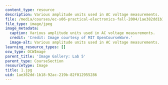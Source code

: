 ```yaml
---
content_type: resource
description: Various amplitude units used in AC voltage measurements.
file: /media/courses/ec-s06-practical-electronics-fall-2004/1ae382dd1b1892ac219b82f012955286_1.jpg
file_type: image/jpeg
image_metadata:
  caption: Various amplitude units used in AC voltage measurements.
  credit: 'Credit: Image courtesy of MIT OpenCourseWare.'
  image-alt: Various amplitude units used in AC voltage measurements.
learning_resource_types: []
ocw_type: OCWImage
parent_title: 'Image Gallery: Lab 5'
parent_type: CourseSection
resourcetype: Image
title: 1.jpg
uid: 1ae382dd-1b18-92ac-219b-82f012955286
---
```

